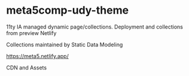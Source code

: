 # meta5comp-udy-theme
11ty IA managed dynamic page/collections.
Deployment and collections from 
preview Netlify

Collections maintained by Static Data Modeling

https://meta5.netlify.app/

CDN and Assets
